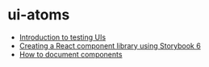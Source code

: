 # ui-atoms

- [Introduction to testing UIs](https://storybook.js.org/tutorials/ui-testing-handbook/react/en/introduction/)
- [Creating a React component library using Storybook 6](https://prateeksurana.me/blog/react-component-library-using-storybook-6/)
- [How to document components](https://storybook.js.org/docs/react/writing-docs/introduction)